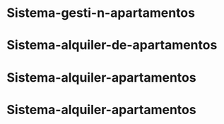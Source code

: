 # Sistema-gesti-n-apartamentos
# Sistema-alquiler-de-apartamentos
# Sistema-alquiler-apartamentos
# Sistema-alquiler-apartamentos
